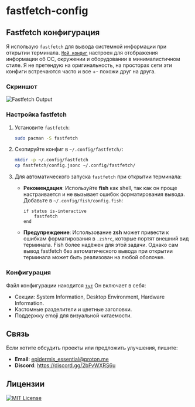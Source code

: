 # fastfetch-config

## Fastfetch конфигурация
Я использую `fastfetch` для вывода системной информации при открытии терминала. [`Мой конфиг`](https://github.com/kabanbtw/fastfetch-config/blob/main/config.json) настроен для отображения информации об ОС, окружении и оборудовании в минималистичном стиле. Я не претендую на оригинальность, на просторах сети эти конфиги встречаются часто и все +- похожи друг на друга.

### Скриншот
![Fastfetch Output](https://cdn.discordapp.com/attachments/1420790405242556522/1421010110301470760/Screenshot_From_2025-09-26_10-41-58_Edit.png?ex=68d77a4b&is=68d628cb&hm=acaa422800e14c2e579945befa37621404e6e0f6c2688977f60b35a7a476508d&)

### Настройка fastfetch
1. Установите `fastfetch`:
   ```bash
   sudo pacman -S fastfetch
   ```
2. Скопируйте конфиг в `~/.config/fastfetch/`:
   ```bash
   mkdir -p ~/.config/fastfetch
   cp fastfetch/config.jsonc ~/.config/fastfetch/
   ```
3. Для автоматического запуска `fastfetch` при открытии терминала:
   
   - **Рекомендация**: Используйте **fish** как shell, так как он проще настраивается и не вызывает ошибок форматирования вывода. Добавьте в `~/.config/fish/config.fish`:
     
     ```fish
     if status is-interactive
         fastfetch
     end
     ```
   - **Предупреждение**: Использование **zsh** может привести к ошибкам форматирования в `.zshrc`, которые портят внешний вид терминала. Fish более надёжен для этой задачи. Однако сам вывод fastfetch без автоматического вывода при открытии терминала может быть реализован на любой оболочке.

### Конфигурация
Файл конфигурации находится [`тут`](https://github.com/kabanbtw/fastfetch-config/blob/main/config.json) Он включает в себя:
- Секции: System Information, Desktop Environment, Hardware Information.
- Кастомные разделители и цветные заголовки.
- Поддержку emoji для визуальной читаемости.

## Связь
Если хотите обсудить проекты или предложить улучшения, пишите:
- **Email**: epidermis_essential@proton.me
- **Discord**: https://discord.gg/2bFvWXRS6u

## Лицензии



[![MIT License](https://img.shields.io/badge/License-MIT-green.svg)](https://choosealicense.com/licenses/mit/)
